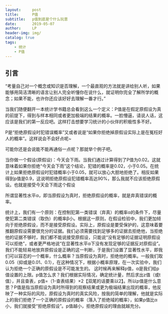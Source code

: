 ```yaml
---
layout:     post
title:      P值
subtitle:   p值到底是个什么玩意
date:       2019-05-07
author:     LP
header-img: img/
catalog: true
tags:
    - 统计
    - P值
---
```

## 引言

“考量自己对一个概念或知识是否理解，一个最直观的方法就是讲给别人听，如果能够用简洁清晰的语言让别人完全听懂你在说什么，就证明你完全了解所学的概念；如果不能，也许你还应该好好去理解一番才行。”

当我们随便翻开一本统计学书籍总会看到这么一个定义：P值是在假定原假设为真的前提下，得到与样本相同或者更加极端的结果的概率。一脸懵逼，请说人话，这应该是我们的第一反应吧。这样打击想要学习统计的小伙伴的积极性多不好。

P是“拒绝原假设时犯错误概率”又或者说是“如果你拒绝掉原假设实际上是在冤枉好人的概率”。这样说会不会好点呢~
  
可能你还是会说能不能再通俗一点呢？那就举个例子吧。

当你做一个假设(原假设)：今天会下雨。当我们通过计算得到了P值为0.02。这就意味着如果你拒绝“今天会下雨”这个结论，犯错的概率是0.02，小于0.05。在统计上如果拒绝原假设时犯错概率小于0.05，就可以放心大胆地拒绝了。相反如果得到p值是0.9，这说明拒绝原假设犯错概率高达90%，那么我就不应该拒绝原假设。也就是接受今天会下雨这个假设
  
所谓显著性水平α，即当原假设为真时，拒绝原假设的概率，就是弃真错误的概率。
  
统计上，我们有一个原则：在控制犯第一类错误（弃真）的概率α的条件下，尽量使犯第二类错误（取伪）的概率β小。根据这一原则，在假设检验中，我们更加倾向于拒绝原假设，而不是接受原假设。实际上，原假设是要受保护的，这意味着要推翻原假设需要很充分的证据。我们必须需要找到足够多的证据去拒绝他，当拒绝他的证据不够时，我们都不能说接受原假设，只能说“没有足够的证据证明原假设可以拒绝”，或者更严格地说“在显著性水平α下没有发现足够的证据反对原假设”。我们不能轻易地放弃原假设是正确的这一判断，于是我们设置了显著性水平，即我们可以容忍的一个概率，什么概率？当原假设为真时，拒绝他的概率。一般我们取0.05（抑或是0.01、0.1），在这种情况下，根据小概率原理，在一次实验中，我们认为拒绝一个正确的原假设是不可能发生的。        这时候再来解释p值，α是我们给p值设置的上限。p值怎么求？我们根据实际情况，确定统计量，然后求出z值（或t值），并且查表，p值=（1-查表结果）×2【双尾的话要乘以2】。所以p值是什么意思？P值是指当原假设为真时所得到的观察结果或更为极端结果出现的概率，他反映了一种实际的风险，原假设为真时的真实风险，按我的简单的理解，他就是实际上的我们拒绝了一个正确的原假设的概率（落入了拒绝域的概率），如果p值比α小，我们就接受“拒绝原假设”。p值越小，拒绝原假设的理由就越充分。
  
